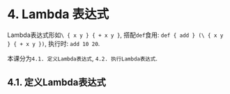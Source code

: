 # 4. Lambda 表达式

Lambda表达式形如`\ { x y } { + x y }`, 搭配`def`食用: `def { add } (\ { x y } { + x y })`, 执行时: `add 10 20`.

本课分为`4.1. 定义Lambda表达式`, `4.2. 执行Lambda表达式`.

## 4.1. 定义Lambda表达式

